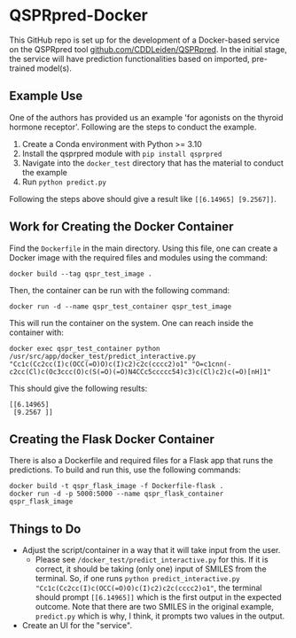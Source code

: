 # QSPRpred-Docker

This GitHub repo is set up for the development of a Docker-based service on the QSPRpred tool [github.com/CDDLeiden/QSPRpred](https://github.com/CDDLeiden/QSPRpred). In the initial stage, the service will have prediction functionalities based on imported, pre-trained model(s). 


## Example Use 

One of the authors has provided us an example 'for agonists on the thyroid hormone receptor'. Following are the steps to conduct the example. 

1. Create a Conda environment with Python >= 3.10
2. Install the qsprpred module with `pip install qsprpred`
3. Navigate into the `docker_test` directory that has the material to conduct the example
4. Run `python predict.py`

Following the steps above should give a result like `[[6.14965] [9.2567]]`. 


## Work for Creating the Docker Container

Find the `Dockerfile` in the main directory. Using this file, one can create a Docker image with the required files and modules using the command: 

```
docker build --tag qspr_test_image .
```
Then, the container can be run with the following command: 
```
docker run -d --name qspr_test_container qspr_test_image
```

This will run the container on the system. One can reach inside the container with: 
```
docker exec qspr_test_container python /usr/src/app/docker_test/predict_interactive.py "Cc1c(Cc2cc(I)c(OCC(=O)O)c(I)c2)c2c(cccc2)o1" "O=c1cnn(-c2cc(Cl)c(Oc3ccc(O)c(S(=O)(=O)N4CCc5ccccc54)c3)c(Cl)c2)c(=O)[nH]1"
```

This should give the following results:
```
[[6.14965]
 [9.2567 ]]
```

## Creating the Flask Docker Container

There is also a Dockerfile and required files for a Flask app that runs the predictions. To build and run this, use the following commands:
```
docker build -t qspr_flask_image -f Dockerfile-flask .
docker run -d -p 5000:5000 --name qspr_flask_container qspr_flask_image
```


## Things to Do

- Adjust the script/container in a way that it will take input from the user. 
	- Please see `/docker_test/predict_interactive.py` for this. If it is correct, it should be taking (only one) input of SMILES from the terminal. So, if one runs `python predict_interactive.py "Cc1c(Cc2cc(I)c(OCC(=O)O)c(I)c2)c2c(cccc2)o1"`, the terminal should prompt `[[6.14965]]` which is the first output in the expected outcome. Note that there are two SMILES in the original example, `predict.py` which is why, I think, it prompts two values in the output. 
- Create an UI for the "service". 
